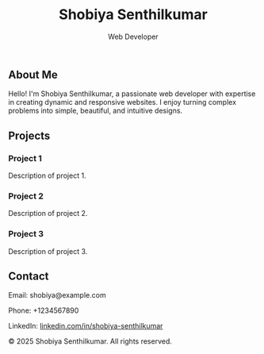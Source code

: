 <!DOCTYPE html>
<html lang="en">
<head>
    <meta charset="UTF-8">
    <meta name="viewport" content="width=device-width, initial-scale=1.0">
    <title>Shobiya Senthilkumar - Portfolio</title>
    <link rel="stylesheet" href="styles.css">
</head>
<body>
    <header>
        <h1>Shobiya Senthilkumar</h1>
        <p>Web Developer</p>
    </header>
    <section id="about">
        <h2>About Me</h2>
        <p>Hello! I'm Shobiya Senthilkumar, a passionate web developer with expertise in creating dynamic and responsive websites. I enjoy turning complex problems into simple, beautiful, and intuitive designs.</p>
    </section>
    <section id="projects">
        <h2>Projects</h2>
        <div class="project">
            <h3>Project 1</h3>
            <p>Description of project 1.</p>
        </div>
        <div class="project">
            <h3>Project 2</h3>
            <p>Description of project 2.</p>
        </div>
        <div class="project">
            <h3>Project 3</h3>
            <p>Description of project 3.</p>
        </div>
    </section>
    <section id="contact">
        <h2>Contact</h2>
        <p>Email: shobiya@example.com</p>
        <p>Phone: +1234567890</p>
        <p>LinkedIn: <a href="https://www.linkedin.com/in/shobiya-senthilkumar">linkedin.com/in/shobiya-senthilkumar</a></p>
    </section>
    <footer>
        <p>&copy; 2025 Shobiya Senthilkumar. All rights reserved.</p>
    </footer>
    <script src="scripts.js"></script>
</body>
</html>
